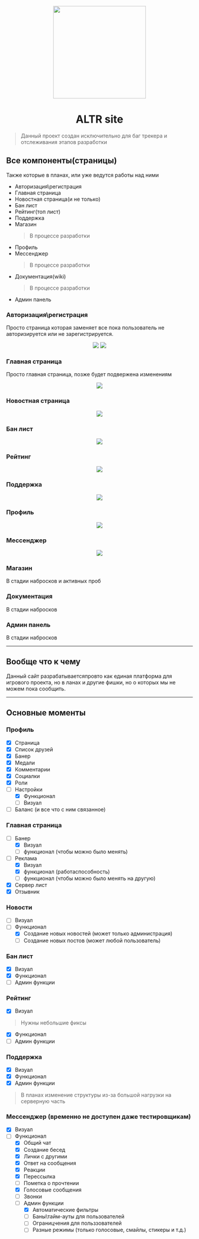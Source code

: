 <p align="center">
  <img src="./assets/altr.png" height="250px" />
  <h1 align="center">ALTR site</h1>  
</p>

> Данный проект создан исключительно для баг трекера и отслеживания этапов разработки

## Все компоненты(страницы)

Также которые в планах, или уже ведутся работы над ними

- Авторизация\регистрация
- Главная страница
- Новостная страница(и не только)
- Бан лист
- Рейтинг(топ лист)
- Поддержка
- Магазин
  > В процессе разработки
- Профиль
- Мессенджер
  > В процессе разработки
- Документация(wiki)
  > В процессе разработки
- Админ панель

### Авторизация\регистрация

Просто страница которая заменяет все пока пользователь не авторизируется или не зарегистрируется.

<p align="center">
  <img src="./assets/auth.png" />
  <img src="./assets/rega.png" />
</p>

### Главная страница

Просто главная страница, позже будет подвержена изменениям

<p align="center">
  <img src="./assets/auth.png" />
</p>

### Новостная страница

<p align="center">
  <img src="./assets/auth.png" />
</p>

### Бан лист

<p align="center">
  <img src="./assets/auth.png" />
</p>

### Рейтинг

<p align="center">
  <img src="./assets/auth.png" />
</p>

### Поддержка

<p align="center">
  <img src="./assets/auth.png" />
</p>

### Профиль

<p align="center">
  <img src="./assets/auth.png" />
</p>

### Мессенджер

<p align="center">
  <img src="./assets/auth.png" />
</p>

### Магазин

В стадии набросков и активных проб

### Документация

В стадии набросков

### Админ панель

В стадии набросков

<hr />

## Вообще что к чему

Данный сайт разрабатываетсяпровто как единая платформа для игрового проекта, но в ланах и другие фишки, но о которых мы не можем пока сообщить.

<hr />

## Основные моменты

### Профиль
- [x] Страница
- [x] Список друзей
- [x] Банер
- [x] Медали
- [x] Комментарии
- [x] Социалки
- [x] Роли
- [ ] Настройки
  - [x] Функционал
  - [ ] Визуал
- [ ] Баланс (и все что с ним связанное)
      
### Главная страница
- [ ] Банер
  - [x] Визуал
  - [ ] функционал (чтобы можно было менять)
- [ ] Реклама
  - [x] Визуал
  - [x] функционал (работаспособность)
  - [ ] функционал (чтобы можно было менять на другую)
- [x] Сервер лист
- [x] Отзывник

### Новости
- [ ] Визуал
- [ ] Функционал
  - [x] Создание новых новостей (может только администрация)
  - [ ] Создание новых постов (может любой пользователь)

### Бан лист
- [x] Визуал
- [x] Функционал
- [ ] Админ функции

### Рейтинг
- [x] Визуал
> Нужны небольшие фиксы
- [x] Функционал
- [ ] Админ функции

### Поддержка
- [x] Визуал
- [x] Функционал
- [x] Админ функции
> В планах изменение структуры из-за большой нагрузки на серверную часть

### Мессенджер (временно не доступен даже тестировщикам)
- [x] Визуал
- [ ] Функционал
  - [x] Общий чат
  - [x] Создание бесед
  - [x] Лички с другими
  - [x] Ответ на сообщения
  - [x] Реакции
  - [x] Перессылка
  - [ ] Пометка о прочтении
  - [x] Голосовые сообщения
  - [ ] Звонки
  - [ ] Админ функции
    - [x] Автоматические фильтры
    - [ ] Баны\тайм-ауты для пользователей
    - [ ] Ограницчения для польззователей
    - [ ] Разные режимы (только голосовые, смайлы, стикеры и т.д.)
